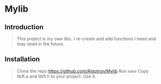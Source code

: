 # Mylib

## Introduction

> This project is my own libc. I re-create and add functions I need and may need in the future.

## Installation

> Clone the repo https://github.com/Algotron/Mylib
> Run `make`
> Copy libft.a and libft.h to your project.
> Use it.

